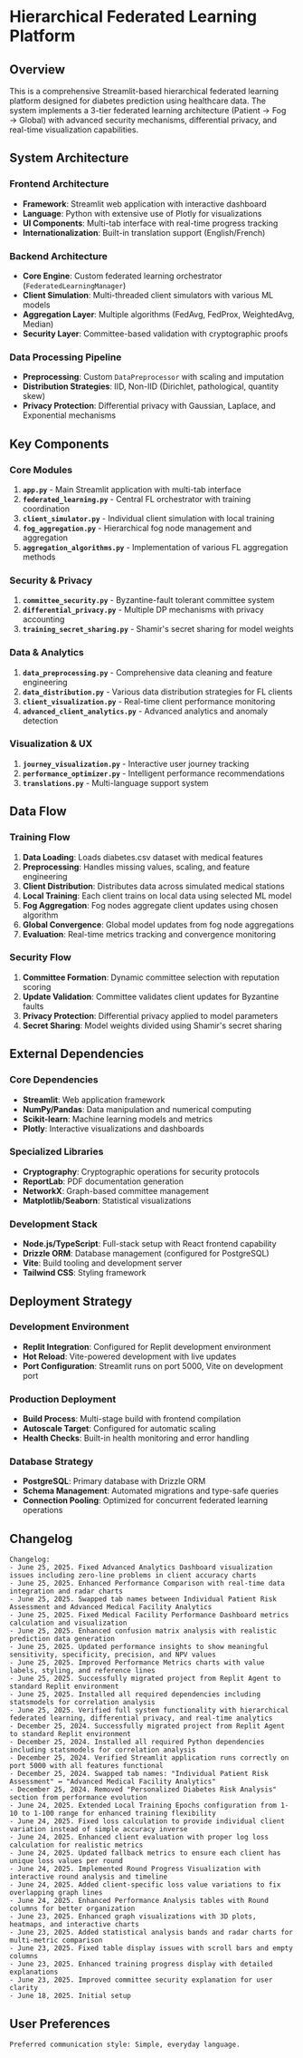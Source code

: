 # Hierarchical Federated Learning Platform

## Overview

This is a comprehensive Streamlit-based hierarchical federated learning platform designed for diabetes prediction using healthcare data. The system implements a 3-tier federated learning architecture (Patient → Fog → Global) with advanced security mechanisms, differential privacy, and real-time visualization capabilities.

## System Architecture

### Frontend Architecture
- **Framework**: Streamlit web application with interactive dashboard
- **Language**: Python with extensive use of Plotly for visualizations
- **UI Components**: Multi-tab interface with real-time progress tracking
- **Internationalization**: Built-in translation support (English/French)

### Backend Architecture
- **Core Engine**: Custom federated learning orchestrator (`FederatedLearningManager`)
- **Client Simulation**: Multi-threaded client simulators with various ML models
- **Aggregation Layer**: Multiple algorithms (FedAvg, FedProx, WeightedAvg, Median)
- **Security Layer**: Committee-based validation with cryptographic proofs

### Data Processing Pipeline
- **Preprocessing**: Custom `DataPreprocessor` with scaling and imputation
- **Distribution Strategies**: IID, Non-IID (Dirichlet, pathological, quantity skew)
- **Privacy Protection**: Differential privacy with Gaussian, Laplace, and Exponential mechanisms

## Key Components

### Core Modules
1. **`app.py`** - Main Streamlit application with multi-tab interface
2. **`federated_learning.py`** - Central FL orchestrator with training coordination
3. **`client_simulator.py`** - Individual client simulation with local training
4. **`fog_aggregation.py`** - Hierarchical fog node management and aggregation
5. **`aggregation_algorithms.py`** - Implementation of various FL aggregation methods

### Security & Privacy
1. **`committee_security.py`** - Byzantine-fault tolerant committee system
2. **`differential_privacy.py`** - Multiple DP mechanisms with privacy accounting
3. **`training_secret_sharing.py`** - Shamir's secret sharing for model weights

### Data & Analytics
1. **`data_preprocessing.py`** - Comprehensive data cleaning and feature engineering
2. **`data_distribution.py`** - Various data distribution strategies for FL clients
3. **`client_visualization.py`** - Real-time client performance monitoring
4. **`advanced_client_analytics.py`** - Advanced analytics and anomaly detection

### Visualization & UX
1. **`journey_visualization.py`** - Interactive user journey tracking
2. **`performance_optimizer.py`** - Intelligent performance recommendations
3. **`translations.py`** - Multi-language support system

## Data Flow

### Training Flow
1. **Data Loading**: Loads diabetes.csv dataset with medical features
2. **Preprocessing**: Handles missing values, scaling, and feature engineering
3. **Client Distribution**: Distributes data across simulated medical stations
4. **Local Training**: Each client trains on local data using selected ML model
5. **Fog Aggregation**: Fog nodes aggregate client updates using chosen algorithm
6. **Global Convergence**: Global model updates from fog node aggregations
7. **Evaluation**: Real-time metrics tracking and convergence monitoring

### Security Flow
1. **Committee Formation**: Dynamic committee selection with reputation scoring
2. **Update Validation**: Committee validates client updates for Byzantine faults
3. **Privacy Protection**: Differential privacy applied to model parameters
4. **Secret Sharing**: Model weights divided using Shamir's secret sharing

## External Dependencies

### Core Dependencies
- **Streamlit**: Web application framework
- **NumPy/Pandas**: Data manipulation and numerical computing
- **Scikit-learn**: Machine learning models and metrics
- **Plotly**: Interactive visualizations and dashboards

### Specialized Libraries
- **Cryptography**: Cryptographic operations for security protocols
- **ReportLab**: PDF documentation generation
- **NetworkX**: Graph-based committee management
- **Matplotlib/Seaborn**: Statistical visualizations

### Development Stack
- **Node.js/TypeScript**: Full-stack setup with React frontend capability
- **Drizzle ORM**: Database management (configured for PostgreSQL)
- **Vite**: Build tooling and development server
- **Tailwind CSS**: Styling framework

## Deployment Strategy

### Development Environment
- **Replit Integration**: Configured for Replit development environment
- **Hot Reload**: Vite-powered development with live updates
- **Port Configuration**: Streamlit runs on port 5000, Vite on development port

### Production Deployment
- **Build Process**: Multi-stage build with frontend compilation
- **Autoscale Target**: Configured for automatic scaling
- **Health Checks**: Built-in health monitoring and error handling

### Database Strategy
- **PostgreSQL**: Primary database with Drizzle ORM
- **Schema Management**: Automated migrations and type-safe queries
- **Connection Pooling**: Optimized for concurrent federated learning operations

## Changelog

```
Changelog:
- June 25, 2025. Fixed Advanced Analytics Dashboard visualization issues including zero-line problems in client accuracy charts
- June 25, 2025. Enhanced Performance Comparison with real-time data integration and radar charts
- June 25, 2025. Swapped tab names between Individual Patient Risk Assessment and Advanced Medical Facility Analytics
- June 25, 2025. Fixed Medical Facility Performance Dashboard metrics calculation and visualization
- June 25, 2025. Enhanced confusion matrix analysis with realistic prediction data generation
- June 25, 2025. Updated performance insights to show meaningful sensitivity, specificity, precision, and NPV values
- June 25, 2025. Improved Performance Metrics charts with value labels, styling, and reference lines
- June 25, 2025. Successfully migrated project from Replit Agent to standard Replit environment
- June 25, 2025. Installed all required dependencies including statsmodels for correlation analysis
- June 25, 2025. Verified full system functionality with hierarchical federated learning, differential privacy, and real-time analytics
- December 25, 2024. Successfully migrated project from Replit Agent to standard Replit environment
- December 25, 2024. Installed all required Python dependencies including statsmodels for correlation analysis
- December 25, 2024. Verified Streamlit application runs correctly on port 5000 with all features functional
- December 25, 2024. Swapped tab names: "Individual Patient Risk Assessment" ↔ "Advanced Medical Facility Analytics"
- December 25, 2024. Removed "Personalized Diabetes Risk Analysis" section from performance evolution
- June 24, 2025. Extended Local Training Epochs configuration from 1-10 to 1-100 range for enhanced training flexibility
- June 24, 2025. Fixed loss calculation to provide individual client variation instead of simple accuracy inverse
- June 24, 2025. Enhanced client evaluation with proper log loss calculation for realistic metrics
- June 24, 2025. Updated fallback metrics to ensure each client has unique loss values per round
- June 24, 2025. Implemented Round Progress Visualization with interactive round analysis and timeline
- June 24, 2025. Added client-specific loss value variations to fix overlapping graph lines
- June 24, 2025. Enhanced Performance Analysis tables with Round columns for better organization
- June 23, 2025. Enhanced graph visualizations with 3D plots, heatmaps, and interactive charts
- June 23, 2025. Added statistical analysis bands and radar charts for multi-metric comparison
- June 23, 2025. Fixed table display issues with scroll bars and empty columns
- June 23, 2025. Enhanced training progress display with detailed explanations
- June 23, 2025. Improved committee security explanation for user clarity
- June 18, 2025. Initial setup
```

## User Preferences

```
Preferred communication style: Simple, everyday language.
```